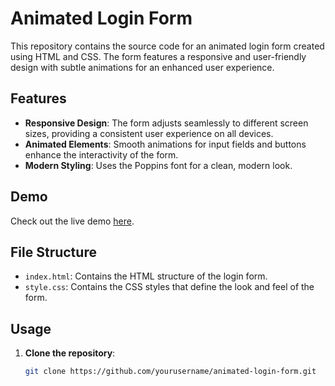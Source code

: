 # Animated Login Form

This repository contains the source code for an animated login form created using HTML and CSS. The form features a responsive and user-friendly design with subtle animations for an enhanced user experience.

## Features

- **Responsive Design**: The form adjusts seamlessly to different screen sizes, providing a consistent user experience on all devices.
- **Animated Elements**: Smooth animations for input fields and buttons enhance the interactivity of the form.
- **Modern Styling**: Uses the Poppins font for a clean, modern look.

## Demo

Check out the live demo [here](https://simple-login-form-khaki.vercel.app/).

## File Structure

- `index.html`: Contains the HTML structure of the login form.
- `style.css`: Contains the CSS styles that define the look and feel of the form.

## Usage

1. **Clone the repository**:
   ```sh
   git clone https://github.com/yourusername/animated-login-form.git
